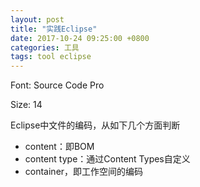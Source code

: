 ```yaml
---
layout: post
title: "实践Eclipse"
date: 2017-10-24 09:25:00 +0800
categories: 工具
tags: tool eclipse
---
```


Font: Source Code Pro

Size: 14

Eclipse中文件的编码，从如下几个方面判断

* content：即BOM
* content type：通过Content Types自定义
* container，即工作空间的编码
